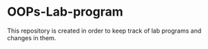 # OOPs-Lab-program

This repository is created in order to keep track of lab programs and changes in them.
